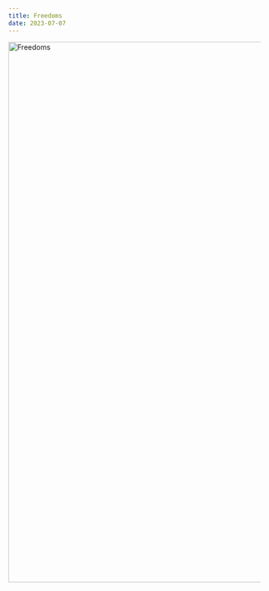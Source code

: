 ```yaml
---
title: Freedoms
date: 2023-07-07
---
```


<img src="/images/drawing-001.webp" alt="Freedoms" width="1080" height="1080" />
